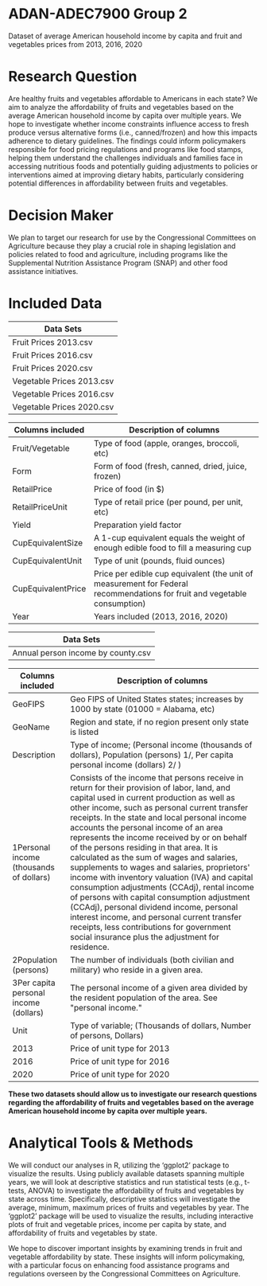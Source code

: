 # ADAN-ADEC7900 Group 2
Dataset of average American household income by capita and fruit and vegetables prices from 2013, 2016, 2020

# Research Question

Are healthy fruits and vegetables affordable to Americans in each state? We aim to analyze the affordability of fruits and vegetables based on the average American household income by capita over multiple years. We hope to investigate whether income constraints influence access to fresh produce versus alternative forms (i.e., canned/frozen) and how this impacts adherence to dietary guidelines. The findings could inform policymakers responsible for food pricing regulations and programs like food stamps, helping them understand the challenges individuals and families face in accessing nutritious foods and potentially guiding adjustments to policies or interventions aimed at improving dietary habits, particularly considering potential differences in affordability between fruits and vegetables.

# Decision Maker

We plan to target our research for use by the Congressional Committees on Agriculture because they play a crucial role in shaping legislation and policies related to food and agriculture, including programs like the Supplemental Nutrition Assistance Program (SNAP) and other food assistance initiatives.

# Included Data
| Data Sets  | 
| ------------- |
| Fruit Prices 2013.csv  | 
| Fruit Prices 2016.csv  | 
| Fruit Prices 2020.csv  | 
| Vegetable Prices 2013.csv  | 
| Vegetable Prices 2016.csv  | 
| Vegetable Prices 2020.csv  | 

| Columns included  | Description of columns |
| ------------- | ------------- |
| Fruit/Vegetable  | Type of food (apple, oranges, broccoli, etc)  |
| Form  | Form of food (fresh, canned, dried, juice, frozen)  |
| RetailPrice  | Price of food (in $)  |
| RetailPriceUnit  | Type of retail price (per pound, per unit, etc)  |
| Yield  | Preparation yield factor  |
| CupEquivalentSize  | A 1-cup equivalent equals the weight of enough edible food to fill a measuring cup  |
| CupEquivalentUnit  | Type of unit (pounds, fluid ounces)  |
| CupEquivalentPrice  | Price per edible cup equivalent (the unit of measurement for Federal recommendations for fruit and vegetable consumption) |
| Year  | Years included (2013, 2016, 2020)  |

| Data Sets  | 
| ------------- |
| Annual person income by county.csv  | 

| Columns included  | Description of columns |
| ------------- | ------------- |
| GeoFIPS  | Geo FIPS of United States states; increases by 1000 by state (01000 = Alabama, etc)  |
| GeoName  | Region and state, if no region present only state is listed  |
| Description  | Type of income; (Personal income (thousands of dollars), Population (persons) 1/, Per capita personal income (dollars) 2/	)  |
| 1Personal income (thousands of dollars)  | Consists of the income that persons receive in return for their provision of labor, land, and capital used in current production as well as other income, such as personal current transfer receipts. In the state and local personal income accounts the personal income of an area represents the income received by or on behalf of the persons residing in that area. It is calculated as the sum of wages and salaries, supplements to wages and salaries, proprietors' income with inventory valuation (IVA) and capital consumption adjustments (CCAdj), rental income of persons with capital consumption adjustment (CCAdj), personal dividend income, personal interest income, and personal current transfer receipts, less contributions for government social insurance plus the adjustment for residence.  |
| 2Population (persons)  | The number of individuals (both civilian and military) who reside in a given area.  |
| 3Per capita personal income (dollars)  | The personal income of a given area divided by the resident population of the area. See "personal income."  |
| Unit  | Type of variable; (Thousands of dollars, Number of persons, Dollars)  |
| 2013  | Price of unit type for 2013  |
| 2016  | Price of unit type for 2016  |
| 2020  | Price of unit type for 2020  |

**These two datasets should allow us to investigate our research questions regarding the affordability of fruits and vegetables based on the average American household income by capita over multiple years.**

# Analytical Tools & Methods 

We will conduct our analyses in R, utilizing the ‘ggplot2’ package to visualize the results. Using publicly available datasets spanning multiple years, we will look at descriptive statistics and run statistical tests (e.g., t-tests, ANOVA) to investigate the affordability of fruits and vegetables by state across time. Specifically, descriptive statistics will investigate the average, minimum, maximum prices of fruits and vegetables by year.  The ‘ggplot2’ package will be used to visualize the results, including interactive plots of fruit and vegetable prices, income per capita by state, and affordability of fruits and vegetables by state.

We hope to discover important insights by examining trends in fruit and vegetable affordability by state. These insights will inform policymaking, with a particular focus on enhancing food assistance programs and regulations overseen by the Congressional Committees on Agriculture.
